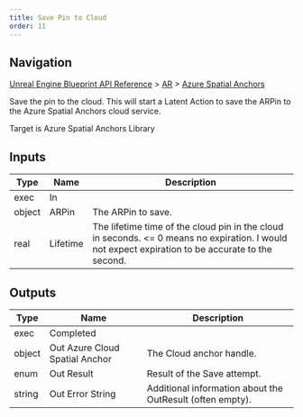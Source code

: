 ```yaml
---
title: Save Pin to Cloud
order: 11
---
```

## Navigation

[Unreal Engine Blueprint API Reference](https://dev.epicgames.com/documentation/en-us/unreal-engine/BlueprintAPI) > [AR](https://dev.epicgames.com/documentation/en-us/unreal-engine/BlueprintAPI/AR) > [Azure Spatial Anchors](https://dev.epicgames.com/documentation/en-us/unreal-engine/BlueprintAPI/AR/AzureSpatialAnchors)

Save the pin to the cloud.
This will start a Latent Action to save the ARPin to the Azure Spatial Anchors cloud service.

Target is Azure Spatial Anchors Library

## Inputs

| Type | Name | Description |
| --- | --- | --- |
| exec | In |  |
| object | ARPin | The ARPin to save. |
| real | Lifetime | The lifetime time of the cloud pin in the cloud in seconds. \<= 0 means no expiration. I would not expect expiration to be accurate to the second. |

## Outputs

| Type | Name | Description |
| --- | --- | --- |
| exec | Completed |  |
| object | Out Azure Cloud Spatial Anchor | The Cloud anchor handle. |
| enum | Out Result | Result of the Save attempt. |
| string | Out Error String | Additional information about the OutResult (often empty). |
